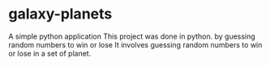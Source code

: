 # galaxy-planets
A simple python application 
This project was done in python. by guessing random numbers to win or lose 
It involves guessing random numbers to win or lose in a set of planet. 
